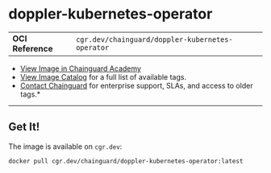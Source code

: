 <!--monopod:start-->
# doppler-kubernetes-operator
| | |
| - | - |
| **OCI Reference** | `cgr.dev/chainguard/doppler-kubernetes-operator` |


* [View Image in Chainguard Academy](https://edu.chainguard.dev/chainguard/chainguard-images/reference/doppler-kubernetes-operator/overview/)
* [View Image Catalog](https://console.enforce.dev/images/catalog) for a full list of available tags.
* [Contact Chainguard](https://www.chainguard.dev/chainguard-images) for enterprise support, SLAs, and access to older tags.*

---
<!--monopod:end-->

<!--overview:start-->

<!--overview:end-->

<!--getting:start-->
## Get It!
The image is available on `cgr.dev`:

```
docker pull cgr.dev/chainguard/doppler-kubernetes-operator:latest
```
<!--getting:end-->

<!--body:start--><!--body:end-->

